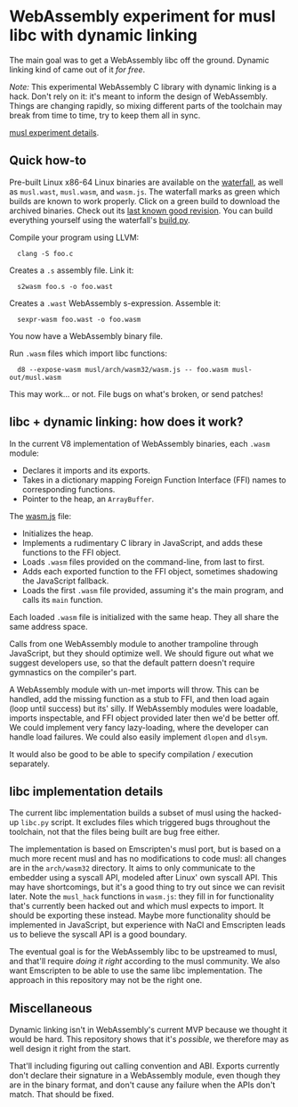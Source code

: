 # WebAssembly experiment for musl libc with dynamic linking

The main goal was to get a WebAssembly libc off the ground. Dynamic linking kind
of came out of it *for free*.

*Note:* This experimental WebAssembly C library with dynamic linking is a
hack. Don't rely on it: it's meant to inform the design of WebAssembly. Things
are changing rapidly, so mixing different parts of the toolchain may break from
time to time, try to keep them all in sync.

[musl experiment details](https://github.com/WebAssembly/musl/blob/landing-branch/README.md).

## Quick how-to

Pre-built Linux x86-64 Linux binaries are available on the
[waterfall](https://wasm-stat.us), as well as `musl.wast`, `musl.wasm`, and
`wasm.js`.  The waterfall marks as green which builds are known to work
properly. Click on a green build to download the archived binaries. Check out
its [last known good revision](https://storage.googleapis.com/wasm-llvm/builds/git/lkgr).
You can build everything yourself using the waterfall's
[build.py](https://github.com/WebAssembly/waterfall/tree/master/src/build.py).

Compile your program using LLVM:
```
  clang -S foo.c
```
Creates a `.s` assembly file. Link it:
```
  s2wasm foo.s -o foo.wast
```
Creates a `.wast` WebAssembly s-expression. Assemble it:
```
  sexpr-wasm foo.wast -o foo.wasm
```
You now have a WebAssembly binary file.

Run `.wasm` files which import libc functions:
```
  d8 --expose-wasm musl/arch/wasm32/wasm.js -- foo.wasm musl-out/musl.wasm
```
This may work... or not. File bugs on what's broken, or send patches!

## libc + dynamic linking: how does it work?

In the current V8 implementation of WebAssembly binaries, each `.wasm` module:

* Declares it imports and its exports.
* Takes in a dictionary mapping Foreign Function Interface (FFI) names to corresponding functions.
* Pointer to the heap, an `ArrayBuffer`.

The [wasm.js](https://github.com/WebAssembly/musl/blob/wasm-prototype-1/arch/wasm32/wasm.js) file:

* Initializes the heap.
* Implements a rudimentary C library in JavaScript, and adds these functions to the FFI object.
* Loads `.wasm` files provided on the command-line, from last to first.
* Adds each exported function to the FFI object, sometimes shadowing the JavaScript fallback.
* Loads the first `.wasm` file provided, assuming it's the main program, and calls its `main` function.

Each loaded `.wasm` file is initialized with the same heap. They all share the
same address space.

Calls from one WebAssembly module to another trampoline through JavaScript, but
they should optimize well. We should figure out what we suggest developers use,
so that the default pattern doesn't require gymnastics on the compiler's part.

A WebAssembly module with un-met imports will throw. This can be handled, add
the missing function as a stub to FFI, and then load again (loop until success)
but its' silly. If WebAssembly modules were loadable, imports inspectable, and
FFI object provided later then we'd be better off. We could implement very fancy
lazy-loading, where the developer can handle load failures. We could also easily
implement `dlopen` and `dlsym`.

It would also be good to be able to specify compilation / execution separately.

## libc implementation details

The current libc implementation builds a subset of musl using the hacked-up
`libc.py` script. It excludes files which triggered bugs throughout the
toolchain, not that the files being built are bug free either.

The implementation is based on Emscripten's musl port, but is based on a much
more recent musl and has no modifications to code musl: all changes are in the
`arch/wasm32` directory. It aims to only communicate to the embedder using a
syscall API, modeled after Linux' own syscall API. This may have shortcomings,
but it's a good thing to try out since we can revisit later. Note the
`musl_hack` functions in `wasm.js`: they fill in for functionality that's
currently been hacked out and which musl expects to import. It should be
exporting these instead. Maybe more functionality should be implemented in
JavaScript, but experience with NaCl and Emscripten leads us to believe the
syscall API is a good boundary.

The eventual goal is for the WebAssembly libc to be upstreamed to musl, and
that'll require *doing it right* according to the musl community. We also want
Emscripten to be able to use the same libc implementation. The approach in this
repository may not be the right one.

## Miscellaneous

Dynamic linking isn't in WebAssembly's current MVP because we thought it would
be hard. This repository shows that it's *possible*, we therefore may as well
design it right from the start.

That'll including figuring out calling convention and ABI. Exports currently
don't declare their signature in a WebAssembly module, even though they are in
the binary format, and don't cause any failure when the APIs don't match. That
should be fixed.
